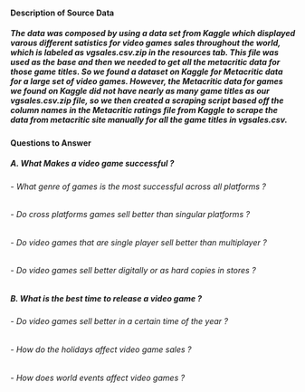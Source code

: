 #### Description of Source Data

##### The data was composed by using a data set from Kaggle which displayed varous different satistics for video games sales throughout the world, which is labeled as vgsales.csv.zip in the resources tab. This file was used as the base and then we needed to get all the metacritic data for those game titles. So we found a dataset on Kaggle for Metacritic data for a large set of video games. However, the Metacritic data for games we found on Kaggle did not have nearly as many game titles as our vgsales.csv.zip file, so we then created a scraping script based off the column names in the Metacritic ratings file from Kaggle to scrape the data from metacritic site manually for all the game titles in vgsales.csv.


#### Questions to Answer

##### A. What Makes a video game successful ?

###### - What genre of games is the most successful across all platforms ?
###### - Do cross platforms games sell better than singular platforms ?
###### - Do video games that are single player sell better than multiplayer ?
###### - Do video games sell better digitally or as hard copies in stores ?

##### B. What is the best time to release a video game ? 

###### - Do video games sell better in a certain time of the year ?
###### - How do the holidays affect video game sales ?
###### - How does world events affect video games ? 
